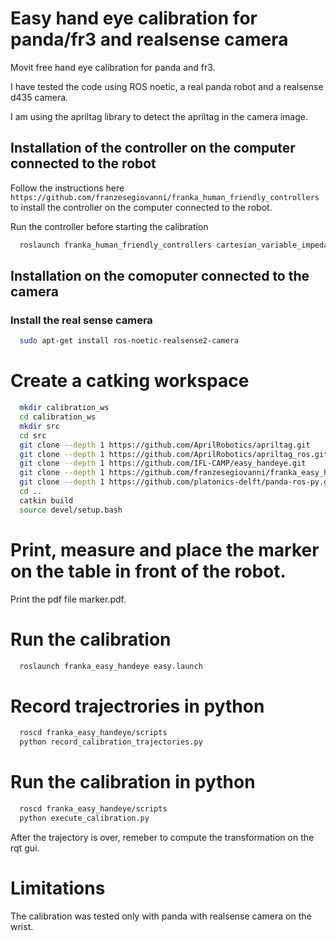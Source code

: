 # Easy hand eye calibration for panda/fr3 and realsense camera
Movit free hand eye calibration for panda and fr3. 

I have tested the code using ROS noetic, a real panda robot and a realsense d435 camera.

I am using the apriltag library to detect the apriltag in the camera image.
## Installation of the controller on the computer connected to the robot
Follow the instructions here ``` https://github.com/franzesegiovanni/franka_human_friendly_controllers ``` to install the controller on the computer connected to the robot.

Run the controller before starting the calibration 
```bash
  roslaunch franka_human_friendly_controllers cartesian_variable_impedance_controller.launch robot_ip:=ROBOT_IP
```
## Installation on the comoputer connected to the camera
### Install the real sense camera
```bash
  sudo apt-get install ros-noetic-realsense2-camera  
```

# Create a catking workspace
```bash
  mkdir calibration_ws  
  cd calibration_ws 
  mkdir src
  cd src 
  git clone --depth 1 https://github.com/AprilRobotics/apriltag.git  
  git clone --depth 1 https://github.com/AprilRobotics/apriltag_ros.git 
  git clone --depth 1 https://github.com/IFL-CAMP/easy_handeye.git                         
  git clone --depth 1 https://github.com/franzesegiovanni/franka_easy_handeye.git
  git clone --depth 1 https://github.com/platonics-delft/panda-ros-py.git
  cd ..   
  catkin build 
  source devel/setup.bash  
```

# Print, measure and place the marker on the table in front of the robot.
Print the pdf file marker.pdf. 
# Run the calibration
``` bash
  roslaunch franka_easy_handeye easy.launch  
```

# Record trajectrories in python
``` bash
  roscd franka_easy_handeye/scripts
  python record_calibration_trajectories.py  
```
# Run the calibration in python
``` bash
  roscd franka_easy_handeye/scripts
  python execute_calibration.py
```
After the trajectory is over, remeber to compute the transformation on the rqt gui.

# Limitations
The calibration was tested only with panda with realsense camera on the wrist. 
